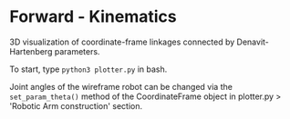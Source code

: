 # Forward - Kinematics

3D visualization of coordinate-frame linkages
connected by Denavit-Hartenberg parameters.

To start, type ```python3 plotter.py``` in bash.

Joint angles of the wireframe robot can be changed
via the ```set_param_theta()``` method of the
CoordinateFrame object in plotter.py > 'Robotic Arm construction'
section.
